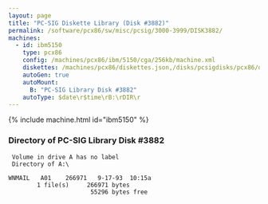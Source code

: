```yaml
---
layout: page
title: "PC-SIG Diskette Library (Disk #3882)"
permalink: /software/pcx86/sw/misc/pcsig/3000-3999/DISK3882/
machines:
  - id: ibm5150
    type: pcx86
    config: /machines/pcx86/ibm/5150/cga/256kb/machine.xml
    diskettes: /machines/pcx86/diskettes.json,/disks/pcsigdisks/pcx86/diskettes.json
    autoGen: true
    autoMount:
      B: "PC-SIG Library Disk #3882"
    autoType: $date\r$time\rB:\rDIR\r
---
```


{% include machine.html id="ibm5150" %}

### Directory of PC-SIG Library Disk #3882

     Volume in drive A has no label
     Directory of A:\

    WNMAIL   A01    266971   9-17-93  10:15a
            1 file(s)     266971 bytes
                           55296 bytes free
